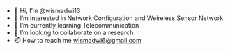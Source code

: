 - 👋 Hi, I’m @wismadwi13
- 👀 I’m interested in Network Configuration and Weireless Sensor Network
- 🌱 I’m currently learning Telecommunication 
- 💞️ I’m looking to collaborate on a research
- 📫 How to reach me wismadwi6@gmail.com

<!---
wismadwi13/wismadwi13 is a ✨ special ✨ repository because its `README.md` (this file) appears on your GitHub profile.
You can click the Preview link to take a look at your changes.
--->
